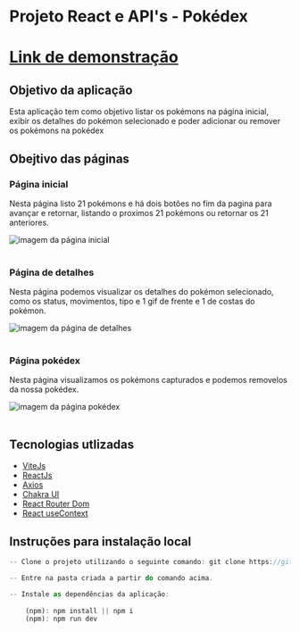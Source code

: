 # **Projeto React e API's - Pokédex**

# [Link de demonstração](https://wellingtonhdev-pokedex.surge.sh)

## Objetivo da aplicação
<p>Esta aplicação tem como objetivo listar os pokémons na página inicial, exibir os detalhes do pokémon selecionado e poder adicionar ou remover os pokémons na pokédex</p>

## Obejtivo das páginas
### Página inicial
<div>
<p>Nesta página listo 21 pokémons e há dois botões no fim da pagina para avançar e retornar, listando o proximos 21 pokémons ou retornar os 21 anteriores.</p>
<img src="https://github.com/WellingtonHdev/Projeto-Pokedex/assets/38796960/64ff769d-9ffe-4547-9830-f8b1426396ff" alt="imagem da página inicial"/>
</div>
<br/>

### Página de detalhes

<div>
<p>Nesta página podemos visualizar os detalhes do pokémon selecionado, como os status, movimentos, tipo e 1 gif de frente e 1 de costas do pokémon.</p>
<img src="https://github.com/WellingtonHdev/Projeto-Pokedex/assets/38796960/bc50b64b-dd10-4b6e-85f4-26722d7859b5" alt="imagem da página de detalhes"/>
</div>
<br/>

### Página pokédex

<div>
<p>Nesta página visualizamos os pokémons capturados e podemos removelos da nossa pokédex.</p>
<img src="https://github.com/WellingtonHdev/Projeto-Pokedex/assets/38796960/fd8517ce-c206-43b4-9372-aa235aebbfd7" alt="imagem da página pokédex"/>
</div>
<br/>

## Tecnologias utlizadas
- [ViteJs](https://vitejs.dev/)
- [ReactJs](https://react.dev/)
- [Axios](https://axios-http.com/)
- [Chakra UI](https://chakra-ui.com/)
- [React Router Dom](https://reactrouter.com/)
- [React useContext](https://react.dev/reference/react/useContext)

## Instruções para instalação local

```js
-- Clone o projeto utilizando o seguinte comando: git clone https://github.com/WellingtonHdev/Projeto-Pokedex.git

-- Entre na pasta criada a partir do comando acima.

-- Instale as dependências da aplicação:
  
    (npm): npm install || npm i
    (npm): npm run dev




